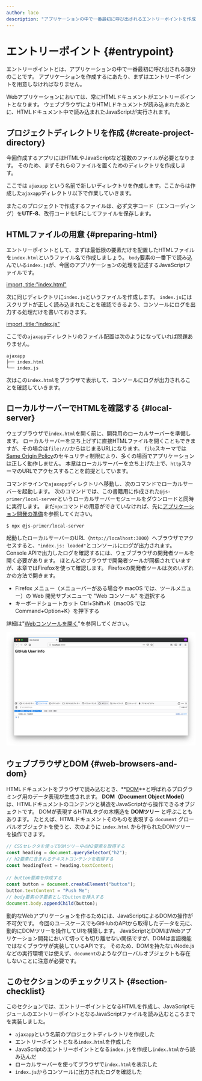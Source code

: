```yaml
---
author: laco 
description: "アプリケーションの中で一番最初に呼び出されるエントリーポイントを作成します。"
---
```


# エントリーポイント {#entrypoint}

エントリーポイントとは、アプリケーションの中で一番最初に呼び出される部分のことです。
アプリケーションを作成するにあたり、まずはエントリーポイントを用意しなければなりません。

Webアプリケーションにおいては、常にHTMLドキュメントがエントリーポイントとなります。
ウェブブラウザによりHTMLドキュメントが読み込まれたあとに、HTMLドキュメント中で読み込まれたJavaScriptが実行されます。

## プロジェクトディレクトリを作成 {#create-project-directory}

今回作成するアプリにはHTMLやJavaScriptなど複数のファイルが必要となります。
そのため、まずそれらのファイルを置くためのディレクトリを作成します。

ここでは `ajaxapp` という名前で新しいディレクトリを作成します。ここからは作成した`ajaxapp`ディレクトリ以下で作業していきます。

またこのプロジェクトで作成するファイルは、必ず文字コード（エンコーディング）を**UTF-8**、改行コードを**LF**にしてファイルを保存します。


## HTMLファイルの用意 {#preparing-html}

エントリーポイントとして、まずは最低限の要素だけを配置したHTMLファイルを`index.html`というファイル名で作成しましょう。
`body`要素の一番下で読み込んでいる`index.js`が、今回のアプリケーションの処理を記述するJavaScriptファイルです。

[import, title:"index.html"](src/index.html)

次に同じディレクトリに`index.js`というファイルを作成します。
`index.js`にはスクリプトが正しく読み込まれたことを確認できるよう、コンソールにログを出力する処理だけを書いておきます。

[import, title:"index.js"](src/index.js)

ここでの`ajaxapp`ディレクトリのファイル配置は次のようになっていれば問題ありません。

```
ajaxapp
├── index.html
└── index.js
```

次はこの`index.html`をブラウザで表示して、コンソールにログが出力されることを確認していきます。

## ローカルサーバーでHTMLを確認する {#local-server}

ウェブブラウザで`index.html`を開く前に、開発用のローカルサーバーを準備します。 
ローカルサーバーを立ち上げずに直接HTMLファイルを開くこともできますが、その場合は`file:///`からはじまるURLになります。
`file`スキーマでは[Same Origin Policy][]のセキュリティ制限により、多くの場面でアプリケーションは正しく動作しません。
本章はローカルサーバーを立ち上げた上で、`http`スキーマのURLでアクセスすることを前提としています。

コマンドラインで`ajaxapp`ディレクトリへ移動し、次のコマンドでローカルサーバーを起動します。 
次のコマンドでは、この書籍用に作成された`@js-primer/local-server`というローカルサーバーモジュールをダウンロードと同時に実行します。
まだ`npx`コマンドの用意ができていなければ、先に[アプリケーション開発の準備][]を参照してください。

```shell-session
$ npx @js-primer/local-server
```
 
起動したローカルサーバーのURL（`http://localhost:3000`）へブラウザでアクセスすると、`"index.js: loaded"`とコンソールにログが出力されます。
Console APIで出力したログを確認するには、ウェブブラウザの開発者ツールを開く必要があります。
ほとんどのブラウザで開発者ツールが同梱されていますが、本章ではFirefoxを使って確認します。
Firefoxの開発者ツールは次のいずれかの方法で開きます。

- Firefox メニュー（メニューバーがある場合や macOS では、ツールメニュー）の Web 開発サブメニューで "Web コンソール" を選択する
- キーボードショートカット Ctrl+Shift+K（macOS では Command+Option+K）を押下する

詳細は"[Webコンソールを開く][]"を参照してください。

![ログが表示されているWebコンソール](img/fig-1.png)

## ウェブブラウザとDOM {#web-browsers-and-dom}

HTMLドキュメントをブラウザで読み込むとき、**[DOM][]**と呼ばれるプログラミング用のデータ表現が生成されます。
**DOM（Document Object Model）** は、HTMLドキュメントのコンテンツと構造をJavaScriptから操作できるオブジェクトです。
DOMが表現するHTMLタグの木構造を **DOMツリー** と呼ぶこともあります。
たとえば、HTMLドキュメントそのものを表現する `document` グローバルオブジェクトを使うと、次のように `index.html` から作られたDOMツリーを操作できます。

<!-- DOMがないため -->
<!-- doctest:disable -->
```js
// CSSセレクタを使ってDOMツリー中のh2要素を取得する
const heading = document.querySelector("h2");
// h2要素に含まれるテキストコンテンツを取得する
const headingText = heading.textContent;

// button要素を作成する
const button = document.createElement("button");
button.textContent = "Push Me";
// body要素の子要素としてbuttonを挿入する
document.body.appendChild(button);
```

動的なWebアプリケーションを作るためには、JavaScriptによるDOMの操作が不可欠です。
今回のユースケースでもGitHubのAPIから取得したデータを元に、動的にDOMツリーを操作してUIを構築します。
JavaScriptとDOMはWebアプリケーション開発において切っても切り離せない関係ですが、DOMは言語機能ではなくブラウザが実装しているAPIです。
そのため、DOMを持たないNode.jsなどの実行環境では使えず、`document`のようなグローバルオブジェクトも存在しないことに注意が必要です。

## このセクションのチェックリスト {#section-checklist}

このセクションでは、エントリーポイントとなるHTMLを作成し、JavaScriptモジュールのエントリーポイントとなるJavaScriptファイルを読み込むところまでを実装しました。

- `ajaxapp`という名前のプロジェクトディレクトリを作成した
- エントリーポイントとなる`index.html`を作成した
- JavaScriptのエントリーポイントとなる`index.js`を作成し`index.html`から読み込んだ
- ローカルサーバーを使ってブラウザで`index.html`を表示した
- `index.js`からコンソールに出力されたログを確認した

[Same Origin Policy]: https://developer.mozilla.org/ja/docs/Web/Security/Same-origin_policy 
[アプリケーション開発の準備]: ../../setup-local-env/README.md
[Webコンソールを開く]: https://developer.mozilla.org/ja/docs/Tools/Web_Console/Opening_the_Web_Console
[DOM]: https://developer.mozilla.org/ja/docs/Web/API/Document_Object_Model/Introduction
